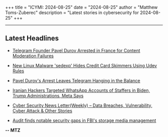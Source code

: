 +++
title = "ICYMI: 2024-08-25"
date = "2024-08-25"
author = "Matthew Toms-Zuberec"
description = "Latest stories in cybersecurity for 2024-08-25"
+++

---------------------------------------------------------------------------
## Latest Headlines
- [Telegram Founder Pavel Durov Arrested in France for Content Moderation Failures](https://thehackernews.com/2024/08/telegram-founder-pavel-durov-arrested.html)

- [New Linux Malware 'sedexp' Hides Credit Card Skimmers Using Udev Rules](https://thehackernews.com/2024/08/new-linux-malware-sedexp-hides-credit.html)

- [Pavel Durov's Arrest Leaves Telegram Hanging in the Balance](https://www.wired.com/story/telegram-ceo-pavel-durov-arrest/)

- [Iranian Hackers Targeted WhatsApp Accounts of Staffers in Biden, Trump Administrations, Meta Says](https://www.securityweek.com/iranian-hackers-targeted-whatsapp-accounts-of-staffers-in-biden-trump-administrations-meta-says/)

- [Cyber Security News Letter(Weekly) – Data Breaches, Vulnerability, Cyber Attack & Other Stories](https://cybersecuritynews.com/cyber-security-news-letter-aug-last/)

- [Audit finds notable security gaps in FBI's storage media management](https://www.bleepingcomputer.com/news/security/audit-finds-notable-security-gaps-in-fbis-storage-media-management/)

**-- MTZ**